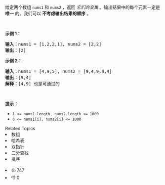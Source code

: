 <p>给定两个数组&nbsp;<code>nums1</code>&nbsp;和&nbsp;<code>nums2</code> ，返回 <em>它们的交集</em>&nbsp;。输出结果中的每个元素一定是 <strong>唯一</strong> 的。我们可以 <strong>不考虑输出结果的顺序</strong> 。</p>

<p>&nbsp;</p>

<p><strong>示例 1：</strong></p>

<pre>
<strong>输入：</strong>nums1 = [1,2,2,1], nums2 = [2,2]
<strong>输出：</strong>[2]
</pre>

<p><strong>示例 2：</strong></p>

<pre>
<strong>输入：</strong>nums1 = [4,9,5], nums2 = [9,4,9,8,4]
<strong>输出：</strong>[9,4]
<strong>解释：</strong>[4,9] 也是可通过的
</pre>

<p>&nbsp;</p>

<p><strong>提示：</strong></p>

<ul> 
 <li><code>1 &lt;= nums1.length, nums2.length &lt;= 1000</code></li> 
 <li><code>0 &lt;= nums1[i], nums2[i] &lt;= 1000</code></li> 
</ul>

<div><div>Related Topics</div><div><li>数组</li><li>哈希表</li><li>双指针</li><li>二分查找</li><li>排序</li></div></div><br><div><li>👍 747</li><li>👎 0</li></div>